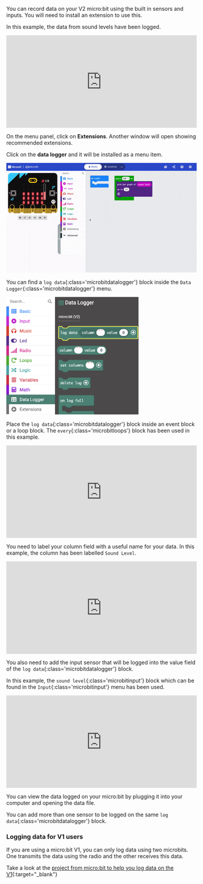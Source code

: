 You can record data on your V2 micro:bit using the built in sensors and inputs. 
You will need to install an extension to use this.

In this example, the data from sound levels have been logged.

<div style="position:relative;height:calc(175px + 5em);width:100%;overflow:hidden;"><iframe style="position:relative;top:0;left:0;width:100%;height:100%;" src="https://makecode.microbit.org/---codeembed#pub:_VCJdqy3yALDh" allowfullscreen="allowfullscreen" frameborder="0" sandbox="allow-scripts allow-same-origin"></iframe></div>


On the menu panel, click on **Extensions**. Another window will open showing recommended extensions. 

Click on the **data logger** and it will be installed as a menu item.

![The data logger extension being installed by clicking the extensions menu and then 'data logger'. A new block menu appears labelled 'Data Logger'.](images/installing-datalogger.gif)


You can find a `log data`{:class='microbitdatalogger'} block inside the `Data Logger`{:class='microbitdatalogger'} menu.

<img src="images/data-logger.png" alt="The Data Logger menu with the 'log data column...value' block highlighted." width="350"/>

Place the `log data`{:class='microbitdatalogger'} block inside an event block or a loop block. The `every`{:class='microbitloops'} block has been used in this example.

<div style="position:relative;height:calc(175px + 5em);width:100%;overflow:hidden;"><iframe style="position:relative;top:0;left:0;width:100%;height:100%;" src="https://makecode.microbit.org/---codeembed#pub:_fY47PteVYTR2" allowfullscreen="allowfullscreen" frameborder="0" sandbox="allow-scripts allow-same-origin"></iframe></div>


You need to label your column field with a useful name for your data. In this example, the column has been labelled `Sound Level`.

<div style="position:relative;height:calc(175px + 5em);width:100%;overflow:hidden;"><iframe style="position:relative;top:0;left:0;width:100%;height:100%;" src="https://makecode.microbit.org/---codeembed#pub:_fY47PteVYTR2" allowfullscreen="allowfullscreen" frameborder="0" sandbox="allow-scripts allow-same-origin"></iframe></div>


You also need to add the input sensor that will be logged into the value field of the `log data`{:class='microbitdatalogger'} block.

In this example, the `sound level`{:class='microbitinput'} block which can be found in the `Input`{:class='microbitinput'} menu has been used.

<div style="position:relative;height:calc(175px + 5em);width:100%;overflow:hidden;"><iframe style="position:relative;top:0;left:0;width:100%;height:100%;" src="https://makecode.microbit.org/---codeembed#pub:_XbgU79F93PvT" allowfullscreen="allowfullscreen" frameborder="0" sandbox="allow-scripts allow-same-origin"></iframe></div>

You can view the data logged on your micro:bit by plugging it into your computer and opening the data file. 

You can add more than one sensor to be logged on the same `log data`{:class='microbitdatalogger'} block. 



### Logging data for V1 users

If you are using a micro:bit V1, you can only log data using two microbits. One transmits the data using the radio and the other receives this data.

Take a look at the [project from micro:bit to help you log data on the V1](https://microbit.org/projects/make-it-code-it/makecode-wireless-data-logger/#sensor-/-transmitter){:target="_blank"}
